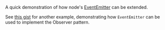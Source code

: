 A quick demonstration of how node's [EventEmitter](http://nodejs.org/api/events.html#events_class_events_eventemitter) can be extended.

See [this gist](https://gist.github.com/joyrexus/9007874) for another example,
demonstrating how `EventEmitter` can be used to implement the Observer pattern.
